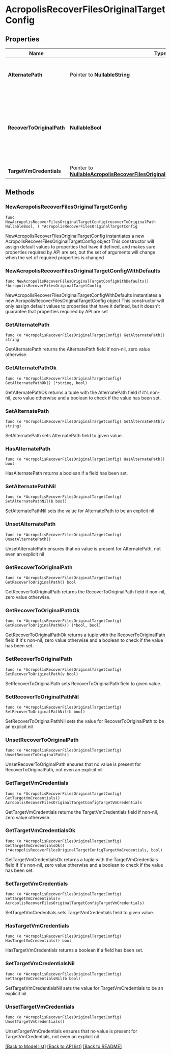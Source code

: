 # AcropolisRecoverFilesOriginalTargetConfig

## Properties

Name | Type | Description | Notes
------------ | ------------- | ------------- | -------------
**AlternatePath** | Pointer to **NullableString** | Specifies the alternate path location to recover files to. | [optional] 
**RecoverToOriginalPath** | **NullableBool** | Specifies whether to recover files and folders to the original path location. If false, alternatePath must be specified. | 
**TargetVmCredentials** | Pointer to [**NullableAcropolisRecoverFilesOriginalTargetConfigTargetVmCredentials**](AcropolisRecoverFilesOriginalTargetConfigTargetVmCredentials.md) |  | [optional] 

## Methods

### NewAcropolisRecoverFilesOriginalTargetConfig

`func NewAcropolisRecoverFilesOriginalTargetConfig(recoverToOriginalPath NullableBool, ) *AcropolisRecoverFilesOriginalTargetConfig`

NewAcropolisRecoverFilesOriginalTargetConfig instantiates a new AcropolisRecoverFilesOriginalTargetConfig object
This constructor will assign default values to properties that have it defined,
and makes sure properties required by API are set, but the set of arguments
will change when the set of required properties is changed

### NewAcropolisRecoverFilesOriginalTargetConfigWithDefaults

`func NewAcropolisRecoverFilesOriginalTargetConfigWithDefaults() *AcropolisRecoverFilesOriginalTargetConfig`

NewAcropolisRecoverFilesOriginalTargetConfigWithDefaults instantiates a new AcropolisRecoverFilesOriginalTargetConfig object
This constructor will only assign default values to properties that have it defined,
but it doesn't guarantee that properties required by API are set

### GetAlternatePath

`func (o *AcropolisRecoverFilesOriginalTargetConfig) GetAlternatePath() string`

GetAlternatePath returns the AlternatePath field if non-nil, zero value otherwise.

### GetAlternatePathOk

`func (o *AcropolisRecoverFilesOriginalTargetConfig) GetAlternatePathOk() (*string, bool)`

GetAlternatePathOk returns a tuple with the AlternatePath field if it's non-nil, zero value otherwise
and a boolean to check if the value has been set.

### SetAlternatePath

`func (o *AcropolisRecoverFilesOriginalTargetConfig) SetAlternatePath(v string)`

SetAlternatePath sets AlternatePath field to given value.

### HasAlternatePath

`func (o *AcropolisRecoverFilesOriginalTargetConfig) HasAlternatePath() bool`

HasAlternatePath returns a boolean if a field has been set.

### SetAlternatePathNil

`func (o *AcropolisRecoverFilesOriginalTargetConfig) SetAlternatePathNil(b bool)`

 SetAlternatePathNil sets the value for AlternatePath to be an explicit nil

### UnsetAlternatePath
`func (o *AcropolisRecoverFilesOriginalTargetConfig) UnsetAlternatePath()`

UnsetAlternatePath ensures that no value is present for AlternatePath, not even an explicit nil
### GetRecoverToOriginalPath

`func (o *AcropolisRecoverFilesOriginalTargetConfig) GetRecoverToOriginalPath() bool`

GetRecoverToOriginalPath returns the RecoverToOriginalPath field if non-nil, zero value otherwise.

### GetRecoverToOriginalPathOk

`func (o *AcropolisRecoverFilesOriginalTargetConfig) GetRecoverToOriginalPathOk() (*bool, bool)`

GetRecoverToOriginalPathOk returns a tuple with the RecoverToOriginalPath field if it's non-nil, zero value otherwise
and a boolean to check if the value has been set.

### SetRecoverToOriginalPath

`func (o *AcropolisRecoverFilesOriginalTargetConfig) SetRecoverToOriginalPath(v bool)`

SetRecoverToOriginalPath sets RecoverToOriginalPath field to given value.


### SetRecoverToOriginalPathNil

`func (o *AcropolisRecoverFilesOriginalTargetConfig) SetRecoverToOriginalPathNil(b bool)`

 SetRecoverToOriginalPathNil sets the value for RecoverToOriginalPath to be an explicit nil

### UnsetRecoverToOriginalPath
`func (o *AcropolisRecoverFilesOriginalTargetConfig) UnsetRecoverToOriginalPath()`

UnsetRecoverToOriginalPath ensures that no value is present for RecoverToOriginalPath, not even an explicit nil
### GetTargetVmCredentials

`func (o *AcropolisRecoverFilesOriginalTargetConfig) GetTargetVmCredentials() AcropolisRecoverFilesOriginalTargetConfigTargetVmCredentials`

GetTargetVmCredentials returns the TargetVmCredentials field if non-nil, zero value otherwise.

### GetTargetVmCredentialsOk

`func (o *AcropolisRecoverFilesOriginalTargetConfig) GetTargetVmCredentialsOk() (*AcropolisRecoverFilesOriginalTargetConfigTargetVmCredentials, bool)`

GetTargetVmCredentialsOk returns a tuple with the TargetVmCredentials field if it's non-nil, zero value otherwise
and a boolean to check if the value has been set.

### SetTargetVmCredentials

`func (o *AcropolisRecoverFilesOriginalTargetConfig) SetTargetVmCredentials(v AcropolisRecoverFilesOriginalTargetConfigTargetVmCredentials)`

SetTargetVmCredentials sets TargetVmCredentials field to given value.

### HasTargetVmCredentials

`func (o *AcropolisRecoverFilesOriginalTargetConfig) HasTargetVmCredentials() bool`

HasTargetVmCredentials returns a boolean if a field has been set.

### SetTargetVmCredentialsNil

`func (o *AcropolisRecoverFilesOriginalTargetConfig) SetTargetVmCredentialsNil(b bool)`

 SetTargetVmCredentialsNil sets the value for TargetVmCredentials to be an explicit nil

### UnsetTargetVmCredentials
`func (o *AcropolisRecoverFilesOriginalTargetConfig) UnsetTargetVmCredentials()`

UnsetTargetVmCredentials ensures that no value is present for TargetVmCredentials, not even an explicit nil

[[Back to Model list]](../README.md#documentation-for-models) [[Back to API list]](../README.md#documentation-for-api-endpoints) [[Back to README]](../README.md)


